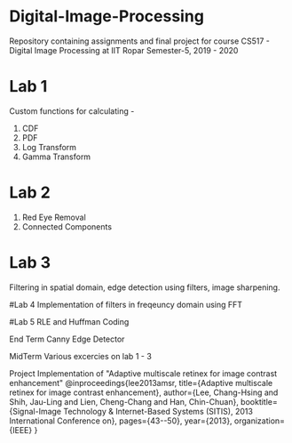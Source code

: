 # Digital-Image-Processing
Repository containing assignments and final project for course CS517 - Digital Image Processing at IIT Ropar Semester-5, 2019 - 2020

# Lab 1
Custom functions for calculating - 
1. CDF 
2. PDF
3. Log Transform
4. Gamma Transform

# Lab 2
1. Red Eye Removal
2. Connected Components

# Lab 3
Filtering in spatial domain, edge detection using filters, image sharpening.

#Lab 4
Implementation of filters in freqeuncy domain using FFT

#Lab 5
RLE and Huffman Coding

End Term
Canny Edge Detector

MidTerm
Various excercies on lab 1 - 3

Project 
Implementation of "Adaptive multiscale retinex for image contrast enhancement"
@inproceedings{lee2013amsr,
  title={Adaptive multiscale retinex for image contrast enhancement},
  author={Lee, Chang-Hsing and Shih, Jau-Ling and Lien, Cheng-Chang and Han, Chin-Chuan},
  booktitle={Signal-Image Technology \& Internet-Based Systems (SITIS), 2013 International Conference on},
  pages={43--50},
  year={2013},
  organization={IEEE}
}
